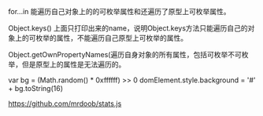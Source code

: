 for...in
 能遍历自己对象上的的可枚举属性和还遍历了原型上可枚举属性。

Object.keys()
上面只打印出来的name，说明Object.keys方法只能遍历自己的对象上的可枚举的属性，不能遍历自己原型上可枚举的属性。

Object.getOwnPropertyNames(遍历自身对象的所有属性，包括可枚举不可枚举，但是原型上的属性是无法遍历的。


var bg = (Math.random() * 0xffffff) >> 0
domElement.style.background = '#' + bg.toString(16)

https://github.com/mrdoob/stats.js